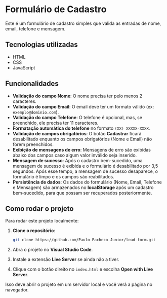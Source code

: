 # Formulário de Cadastro

Este é um formulário de cadastro simples que valida as entradas de nome, email, telefone e mensagem.

## Tecnologias utilizadas

- HTML
- CSS
- JavaScript

## Funcionalidades

- **Validação do campo Nome**: O nome precisa ter pelo menos 2 caracteres.
- **Validação do campo Email**: O email deve ter um formato válido (ex: `exemplo@dominio.com`).
- **Validação do campo Telefone**: O telefone é opcional, mas, se preenchido, ele precisa ter 11 caracteres.
- **Formatação automática do telefone** no formato `(XX) XXXXX-XXXX`.
- **Validação de campos obrigatórios**: O botão **Cadastrar** ficará desabilitado enquanto os campos obrigatórios (Nome e Email) não forem preenchidos.
- **Exibição de mensagens de erro**: Mensagens de erro são exibidas abaixo dos campos caso algum valor inválido seja inserido.
- **Mensagem de sucesso**: Após o cadastro bem-sucedido, uma mensagem de sucesso é exibida e o formulário é desabilitado por 3,5 segundos. Após esse tempo, a mensagem de sucesso desaparece, o formulário é limpo e os campos são reabilitados.
- **Persistência de dados**: Os dados do formulário (Nome, Email, Telefone e Mensagem) são armazenados no **localStorage** após um cadastro bem-sucedido, para que possam ser recuperados posteriormente.

## Como rodar o projeto

Para rodar este projeto localmente:

1. **Clone o repositório**:

   ```bash
   git clone https://github.com/Paulo-Pacheco-Junior/lead-form.git
   ```

2. Abra o projeto no **Visual Studio Code**.
3. Instale a extensão **Live Server** se ainda não a tiver.
4. Clique com o botão direito no `index.html` e escolha **Open with Live Server**.

Isso deve abrir o projeto em um servidor local e você verá a página no navegador.
